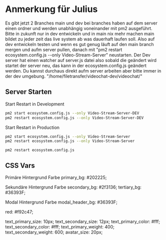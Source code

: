 # Anmerkung für Julius 

Es gibt jetzt 2 Branches main und dev bei branches haben auf dem server einen ordner und werden unabhängig voneinander mit pm2 ausgeführt. 
Bitte in zukunft nur in dev entwickeln und in main nix mehr machen main bildet zu jeder zeit das live system ab was dauerhaft laufen soll. 
Also auf dev entwickeln testen und wenn es gut genug läuft auf den main branch mergen und aufm server pullen, danach mit "pm2 restart ecosystem.config.js --only Video-Stream-Server" neustarten. Der Dev server hat einen watcher auf server.js datei also sobald die geändert wird startet der server neu, das kann in der ecosystem.config.js geändert werden. Du kannst durchaus direkt aufm server arbeiten aber bitte immer in der dev umgebung. "/home/filetransfer/videochat-dev/videochat/"

## Server Starten 

Start Restart in Development 
```bash
pm2 start ecosystem.config.js --only Video-Stream-Server-DEV
pm2 restart ecosystem.config.js --only Video-Stream-Server-DEV
```

Start Restart in Production 
```bash
pm2 start ecosystem.config.js --only Video-Stream-Server
pm2 restart ecosystem.config.js --only Video-Stream-Server
```

```
pm2 restart ecosystem.config.js
```


## CSS Vars 

Primäre Hintergrund Farbe 
primary_bg: #202225;

Sekundäre Hintergrund Farbe
secondary_bg: #2f3136;
tertiary_bg: #36393F;

Modal Hintergrund Farbe
modal_header_bg: #36393F;


red: #f92c47;


text_primary_size: 10px;
text_secondary_size: 12px;
text_primary_color: #fff;
text_secondary_color: #fff;
text_primary_weight: 400;
text_secondary_weight: 600;
avatar_size: 20px;
